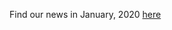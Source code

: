 Find our news in January, 2020 [here](https://drive.google.com/file/d/1TFBqBQkT00qRO3VpARX63nXoHPtQerZl/view?usp=drive_link)
